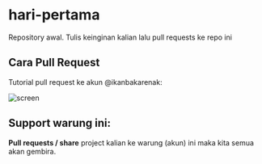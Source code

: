 # hari-pertama
Repository awal. Tulis keinginan kalian lalu pull requests ke repo ini
## Cara Pull Request

Tutorial pull request ke akun @ikanbakarenak:

![screen]()

## Support warung ini:

**Pull requests / share** project kalian ke warung (akun) ini maka kita semua akan gembira.
